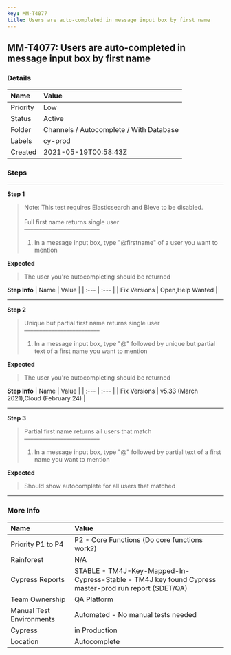 ```yaml
---
key: MM-T4077
title: Users are auto-completed in message input box by first name
---
```


## MM-T4077: Users are auto-completed in message input box by first name

### Details

| Name     | Value                                   |
| :------- | :-------------------------------------- |
| Priority | Low                                     |
| Status   | Active                                  |
| Folder   | Channels / Autocomplete / With Database |
| Labels   | cy-prod                                 |
| Created  | 2021-05-19T00:58:43Z                    |

### Steps

<hr/>

**Step 1**

> <article>Note: This test requires Elasticsearch and Bleve to be disabled.<br><br>Full first name returns single user<br>–––––––––––––––––––––––––<ol><li>In a message input box, type "@firstname" of a user you want to mention</li></ol></article>

**Expected**

> <article>The user you're autocompleting should be returned</article>

**Step Info**
| Name | Value |
| :--- | :--- |
| Fix Versions | Open,Help Wanted |

<hr/>

**Step 2**

> <article>Unique but partial first name returns single user<br>–––––––––––––––––––––––––<ol><li>In a message input box, type "@" followed by unique but partial text of a first name you want to mention</li></ol></article>

**Expected**

> <article>The user you're autocompleting should be returned</article>

**Step Info**
| Name | Value |
| :--- | :--- |
| Fix Versions | v5.33 (March 2021),Cloud (February 24) |

<hr/>

**Step 3**

> <article>Partial first name returns all users that match<br>–––––––––––––––––––––––––<ol><li>In a message input box, type "@" followed by partial text of a first name you want to mention</li></ol></article>

**Expected**

> <article>Should show autocomplete for all users that matched</article>

<hr/>

### More Info

| Name                     | Value                                                                                                |
| :----------------------- | :--------------------------------------------------------------------------------------------------- |
| Priority P1 to P4        | P2 - Core Functions (Do core functions work?)                                                        |
| Rainforest               | N/A                                                                                                  |
| Cypress Reports          | STABLE - TM4J-Key-Mapped-In-Cypress-Stable - TM4J key found Cypress master-prod run report (SDET/QA) |
| Team Ownership           | QA Platform                                                                                          |
| Manual Test Environments | Automated - No manual tests needed                                                                   |
| Cypress                  | in Production                                                                                        |
| Location                 | Autocomplete                                                                                         |
